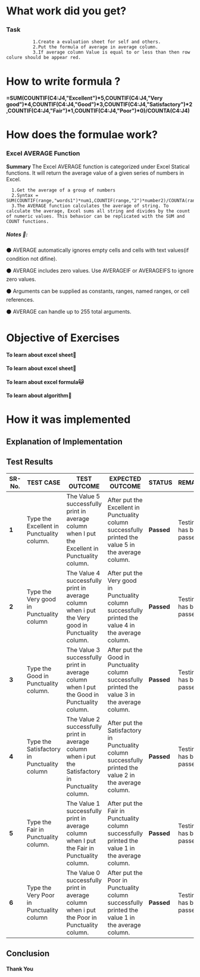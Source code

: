 # What work did you get?
### Task
              1.Create a evaluation sheet for self and others.
              2.Put the formula of average in average column. 
              3.If average column Value is equal to or less than then row colure should be appear red.
# How to write formula ?

#### =SUM(COUNTIF(C4:J4,"Excellent")*5,COUNTIF(C4:J4,"Very good")*4,COUNTIF(C4:J4,"Good")*3,COUNTIF(C4:J4,"Satisfactory")*2,COUNTIF(C4:J4,"Fair")*1,COUNTIF(C4:J4,"Poor")*0)/COUNTA(C4:J4)

# How does the formulae work?

### Excel AVERAGE Function

**Summary**
The Excel AVERAGE function is categorized under Excel Statical functions. It will return the average value of a given series of numbers in Excel.
      
      1.Get the average of a group of numbers
      2.Syntax = SUM(COUNTIF(range,"words1")*num1,COUNTIF(range,"2")*number2)/COUNTA(range)
      3.The AVERAGE function calculates the average of string. To calculate the average, Excel sums all string and divides by the count of numeric values. This behavior can be replicated with the SUM and COUNT functions.

##### Notes 📝:

:black_circle: AVERAGE automatically ignores empty cells and cells with text values(if condition not difine).

:black_circle: AVERAGE includes zero values. Use AVERAGEIF or AVERAGEIFS to ignore zero values.

:black_circle: Arguments can be supplied as constants, ranges, named ranges, or cell references.

:black_circle: AVERAGE can handle up to 255 total arguments.

# Objective of Exercises

#### To learn about excel sheet:bat:
#### To learn about excel sheet:paperclip:
#### To learn about excel formula:cat:
#### To learn about algorithm:dog:

# How it was implemented

## Explanation of Implementation

## Test Results

| **SR-No.** | **TEST CASE** | **TEST OUTCOME** | **EXPECTED OUTCOME** | **STATUS** | **REMARKS** |
| --- | --- | --- | --- | --- | ---- |
| **1** | Type the Excellent in Punctuality column. | The Value 5 successfully print in average column when I put the Excellent in Punctuality column. | After put the Excellent  in Punctuality column successfully printed the value 5 in the average column. | **Passed** | Testing has been passed |
| **2** | Type the Very good in Punctuality column | The Value 4 successfully print in average column when i put the Very good in Punctuality column. | After put the Very good  in Punctuality column successfully printed the value 4 in the average column. | **Passed** | Testing has been passed |
| **3** | Type the Good in Punctuality column. | The Value 3 successfully print in average column when I put the Good in Punctuality column. | After put the Good in Punctuality column successfully printed the value 3 in the average column. | **Passed** | Testing has been passed |
| **4** | Type the Satisfactory in Punctuality column | The Value 2 successfully print in average column when i put the Satisfactory in Punctuality column. | After put the Satisfactory in Punctuality column successfully printed the value 2 in the average column. | **Passed** | Testing has been passed |
| **5** | Type the Fair in Punctuality column. | The Value 1 successfully print in average column when I put the Fair in Punctuality column. | After put the Fair  in Punctuality column successfully printed the value 1 in the average column. | **Passed** | Testing has been passed |
| **6** | Type the Very Poor in Punctuality column | The Value 0 successfully print in average column when i put the Poor in Punctuality column. | After put the Poor  in Punctuality column successfully printed the value 1 in the average column. | **Passed** | Testing has been passed |


## Conclusion

#### Thank You


